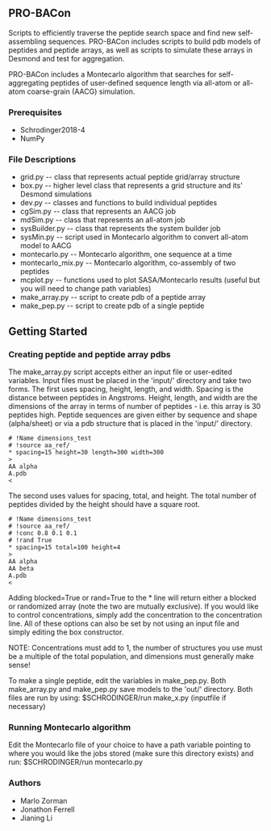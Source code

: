 ## PRO-BACon
Scripts to efficiently traverse the peptide search space and find new self-assembling sequences. PRO-BACon includes scripts to build pdb models of peptides and peptide arrays, as well as scripts to simulate these arrays in Desmond and test for aggregation.

PRO-BACon includes a Montecarlo algorithm that searches for self-aggregating peptides of user-defined sequence length via all-atom or all-atom coarse-grain (AACG) simulation.

### Prerequisites
- Schrodinger2018-4
- NumPy

### File Descriptions
- grid.py -- class that represents actual peptide grid/array structure
- box.py -- higher level class that represents a grid structure and its' Desmond simulations
- dev.py -- classes and functions to build individual peptides
- cgSim.py -- class that represents an AACG job
- mdSim.py -- class that represents an all-atom job
- sysBuilder.py -- class that represents the system builder job
- sysMin.py -- script used in Montecarlo algorithm to convert all-atom model to AACG
- montecarlo.py -- Montecarlo algorithm, one sequence at a time
- montecarlo_mix.py -- Montecarlo algorithm, co-assembly of two peptides
- mcplot.py -- functions used to plot SASA/Montecarlo results (useful but you will need to change path variables)
- make_array.py -- script to create pdb of a peptide array
- make_pep.py -- script to create pdb of a single peptide

## Getting Started
### Creating peptide and peptide array pdbs
The make_array.py script accepts either an input file or user-edited variables. Input files must be placed in the 'input/' directory and take two forms. The first uses spacing, height, length, and width. Spacing is the distance between peptides in Angstroms. Height, length, and width are the dimensions of the array in terms of number of peptides - i.e. this array is 30 peptides high. Peptide sequences are given either by sequence and shape (alpha/sheet) or via a pdb structure that is placed in the 'input/' directory.
```
# !Name dimensions_test
# !source aa_ref/
* spacing=15 height=30 length=300 width=300
>
AA alpha
A.pdb
<
```
The second uses values for spacing, total, and height. The total number of peptides divided by the height should have a square root.
```
# !Name dimensions_test
# !source aa_ref/
# !conc 0.8 0.1 0.1
# !rand True
* spacing=15 total=100 height=4
>
AA alpha
AA beta
A.pdb
<
```
Adding blocked=True or rand=True to the * line will return either a blocked or randomized array (note the two are mutually exclusive). If you would like to control concentrations, simply add the concentration to the concentration line. All of these options can also be set by not using an input file and simply editing the box constructor.

NOTE: Concentrations must add to 1, the number of structures you use must be a multiple of the total population, and dimensions must generally make sense!

To make a single peptide, edit the variables in make_pep.py. Both make_array.py and make_pep.py save models to the 'out/' directory. Both files are run by using:
$SCHRODINGER/run make_x.py (inputfile if necessary)

### Running Montecarlo algorithm
Edit the Montecarlo file of your choice to have a path variable pointing to where you would like the jobs stored (make sure this directory exists) and run:
$SCHRODINGER/run montecarlo.py

### Authors
* Marlo Zorman
* Jonathon Ferrell
* Jianing Li
